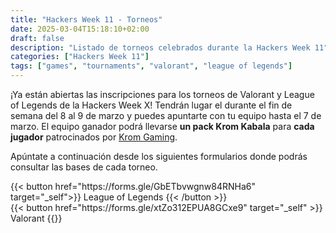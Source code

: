 ```yaml
---
title: "Hackers Week 11 - Torneos"
date: 2025-03-04T15:18:10+02:00
draft: false
description: "Listado de torneos celebrados durante la Hackers Week 11"
categories: ["Hackers Week 11"]
tags: ["games", "tournaments", "valorant", "league of legends"]
---
```


¡Ya están abiertas las inscripciones para los torneos de Valorant y League of Legends de la Hackers Week X!
Tendrán lugar el durante el fin de semana del 8 al 9 de marzo y puedes apuntarte con tu equipo hasta el 7 de marzo.
El equipo ganador podrá llevarse **un pack Krom Kabala** para **cada jugador** patrocinados por <a href="https://www.kromgaming.com/">Krom Gaming</a>.

Apúntate a continuación desde los siguientes formularios donde podrás consultar las bases de cada torneo.
<div class="flex flex-col">
{{< button href="https://forms.gle/GbETbvwgnw84RNHa6" target="_self">}}
League of Legends
{{< /button >}}
<br/>
{{< button href="https://forms.gle/xtZo312EPUA8GCxe9" target="_self" >}}
Valorant
{{</button >}}
</div>
